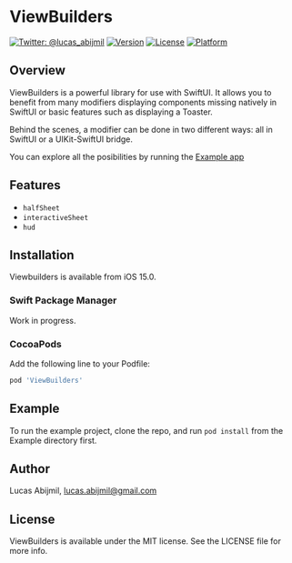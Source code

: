 # ViewBuilders

[![Twitter: @lucas_abijmil](https://img.shields.io/badge/contact-@lucas_abijmil-blue.svg?style=flat)](https://twitter.com/lucas_abijmil)
[![Version](https://img.shields.io/cocoapods/v/ViewBuilders.svg?style=flat)](https://cocoapods.org/pods/ViewBuilders)
[![License](https://img.shields.io/cocoapods/l/ViewBuilders.svg?style=flat)](https://cocoapods.org/pods/ViewBuilders)
[![Platform](https://img.shields.io/cocoapods/p/ViewBuilders.svg?style=flat)](https://cocoapods.org/pods/ViewBuilders)

## Overview
ViewBuilders is a powerful library for use with SwiftUI. It allows you to benefit from many modifiers displaying components missing natively in SwiftUI or basic features such as displaying a Toaster.

Behind the scenes, a modifier can be done in two different ways: all in SwiftUI or a UIKit-SwiftUI bridge.

You can explore all the posibilities by running the [Example app](#Example)

## Features
- `halfSheet` 
- `interactiveSheet` 
- `hud` 

## Installation
Viewbuilders is available from iOS 15.0.

### Swift Package Manager
Work in progress.

### CocoaPods
Add the following line to your Podfile:
```ruby
pod 'ViewBuilders'
```

## Example

To run the example project, clone the repo, and run `pod install` from the Example directory first.

## Author

Lucas Abijmil, lucas.abijmil@gmail.com

## License

ViewBuilders is available under the MIT license. See the LICENSE file for more info.
